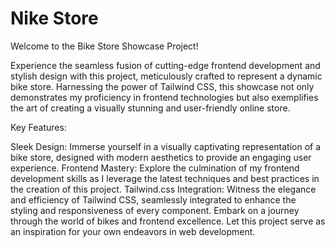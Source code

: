 # Nike Store

Welcome to the Bike Store Showcase Project!

Experience the seamless fusion of cutting-edge frontend development and stylish design with this project, meticulously crafted to represent a dynamic bike store. Harnessing the power of Tailwind CSS, this showcase not only demonstrates my proficiency in frontend technologies but also exemplifies the art of creating a visually stunning and user-friendly online store.

Key Features:

Sleek Design: Immerse yourself in a visually captivating representation of a bike store, designed with modern aesthetics to provide an engaging user experience.
Frontend Mastery: Explore the culmination of my frontend development skills as I leverage the latest techniques and best practices in the creation of this project.
Tailwind.css Integration: Witness the elegance and efficiency of Tailwind CSS, seamlessly integrated to enhance the styling and responsiveness of every component.
Embark on a journey through the world of bikes and frontend excellence. Let this project serve as an inspiration for your own endeavors in web development.
